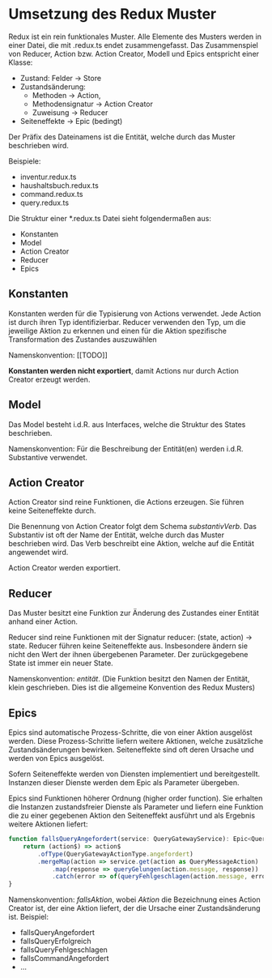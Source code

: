 # Umsetzung des Redux Muster

Redux ist ein rein funktionales Muster. Alle Elemente des Musters werden in 
einer Datei, die mit .redux.ts endet zusammengefasst. Das Zusammenspiel von
Reducer, Action bzw. Action Creator, Modell und Epics entspricht einer
Klasse:
* Zustand: Felder -> Store
* Zustandsänderung: 
    * Methoden -> Action, 
    * Methodensignatur -> Action Creator
    * Zuweisung -> Reducer
* Seiteneffekte -> Epic (bedingt)

Der Präfix des Dateinamens ist die Entität, welche durch das Muster beschrieben 
wird.

Beispiele:

* inventur.redux.ts
* haushaltsbuch.redux.ts
* command.redux.ts
* query.redux.ts 

Die Struktur einer *.redux.ts Datei sieht folgendermaßen aus:

* Konstanten
* Model
* Action Creator
* Reducer
* Epics
    
## Konstanten

Konstanten werden für die Typisierung von Actions verwendet. Jede Action ist
durch ihren Typ identifizierbar. Reducer verwenden den Typ, um die jeweilige 
Aktion zu erkennen und einen für die Aktion spezifische Transformation des 
Zustandes auszuwählen

Namenskonvention: [[TODO]]

**Konstanten werden nicht exportiert**, damit Actions nur durch Action Creator 
erzeugt werden.

## Model

Das Model besteht i.d.R. aus Interfaces, welche die Struktur des States
beschrieben.

Namenskonvention: Für die Beschreibung der Entität(en) werden i.d.R. Substantive
verwendet.

## Action Creator

Action Creator sind reine Funktionen, die Actions erzeugen. Sie führen keine
Seiteneffekte durch.

Die Benennung von Action Creator folgt dem Schema *substantivVerb*. Das 
Substantiv ist oft der Name der Entität, welche durch das Muster beschrieben 
wird. Das Verb beschreibt eine Aktion, welche auf die Entität angewendet wird.    

Action Creator werden exportiert.

## Reducer

Das Muster besitzt eine Funktion zur Änderung des Zustandes einer Entität
anhand einer Action.

Reducer sind reine Funktionen mit der Signatur reducer: (state, action) -> state.
Reducer führen keine Seiteneffekte aus. Insbesondere ändern sie nicht den Wert
der ihnen übergebenen Parameter. Der zurückgegebene State ist immer ein neuer
State.

Namenskonvention: *entität*. (Die Funktion besitzt den Namen der Entität, klein
geschrieben. Dies ist die allgemeine Konvention des Redux Musters)

## Epics

Epics sind automatische Prozess-Schritte, die von einer Aktion ausgelöst werden.
Diese Prozess-Schritte liefern weitere Aktionen, welche zusätzliche 
Zustandsänderungen bewirken. Seiteneffekte sind oft deren Ursache und werden
von Epics ausgelöst.

Sofern Seiteneffekte werden von Diensten implementiert und bereitgestellt. 
Instanzen dieser Dienste werden dem Epic als Parameter übergeben.

Epics sind Funktionen höherer Ordnung (higher order function). Sie erhalten
die Instanzen zustandsfreier Dienste als Parameter und liefern eine Funktion
die zu einer gegebenen Aktion den Seiteneffekt ausführt und als Ergebnis
weitere Aktionen liefert:

```typescript
function fallsQueryAngefordert(service: QueryGatewayService): Epic<QueryAction, AppState> {
    return (action$) => action$
        .ofType(QueryGatewayActionType.angefordert)
        .mergeMap(action => service.get(action as QueryMessageAction)
            .map(response => queryGelungen(action.message, response))
            .catch(error => of(queryFehlgeschlagen(action.message, error.status, "Fehler"))));
}
```   

Namenskonvention: *fallsAktion*, wobei *Aktion* die Bezeichnung eines Action Creator ist,
der eine Aktion liefert, der die Ursache einer Zustandsänderung ist. Beispiel:

* fallsQueryAngefordert
* fallsQueryErfolgreich
* fallsQueryFehlgeschlagen
* fallsCommandAngefordert
* ...
